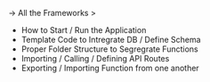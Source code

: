 -> All the Frameworks > 
- How to Start / Run the Application
- Template Code to Intregrate DB / Define Schema
- Proper Folder Structure to Segregrate Functions
- Importing / Calling / Defining API Routes
- Exporting / Importing Function from one another